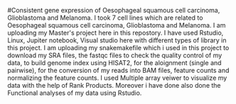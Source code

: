 #Consistent gene expression of Oesophageal squamous cell carcinoma, Glioblastoma and Melanoma.
I took 7 cell lines which are related to Oesophageal squamous cell carcinoma, Glioblastoma and Melanoma. I am uploading my Master's project here in this repostory.
I have used Rstudio, Linux, Jupiter notebook, Visual studio here with different types of library in this project.
I am uploading my snakemakefile which i used in this project to download my SRA files, the fastqc files to check the quality control of my data, to build genome index using HISAT2, for the aloignment (single and pairwise), for the conversion of my reads into BAM files, feature counts and normalizing the feature counts.
I used Multiple array veiwer to visualize my data with the help of Rank Products. Moreover i have done also done the Functional analyses of my data using Rstudio.
